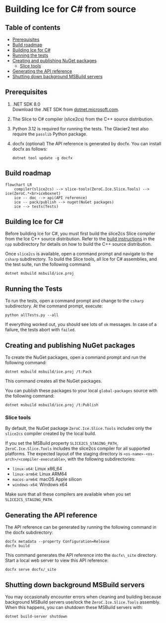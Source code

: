 # Building Ice for C# from source

## Table of contents

- [Prerequisites](#prerequisites)
- [Build roadmap](#build-roadmap)
- [Building Ice for C#](#building-ice-for-c)
- [Running the tests](#running-the-tests)
- [Creating and publishing NuGet packages](#creating-and-publishing-nuget-packages)
  - [Slice tools](#slice-tools)
- [Generating the API reference](#generating-the-api-reference)
- [Shutting down background MSBuild servers](#shutting-down-background-msbuild-servers)

## Prerequisites

1. .NET SDK 8.0 \
   Download the .NET SDK from [dotnet.microsoft.com](https://dotnet.microsoft.com/en-us/download/dotnet).

2. The Slice to C# compiler (slice2cs) from the C++ source distribution.

3. Python 3.12 is required for running the tests. The Glacier2 test also require the `passlib` Python package.

4. docfx (optional)
   The API reference is generated by docfx. You can install docfx as follows:

   ```shell
   dotnet tool update -g docfx
   ```

## Build roadmap

```mermaid
flowchart LR
    compiler(slice2cs) --> slice-tools(ZeroC.Ice.Slice.Tools) --> ice(ZeroC.*<br>iceboxnet)
    ice -- doc --> api(API reference)
    ice -- pack/publish --> nuget(NuGet packages)
    ice --> tests(Tests)
```

## Building Ice for C\#

Before building Ice for C#, you must first build the slice2cs Slice compiler from the Ice C++ source distribution.
Refer to the [build instructions](../cpp/BUILDING.md) in the `cpp` subdirectory for details on how to build the C++
source distribution.

Once `slice2cs` is available, open a command prompt and navigate to the `csharp` subdirectory.
To build the Slice tools, all Ice for C# assemblies, and the test suite, run the following command:

```shell
dotnet msbuild msbuild/ice.proj
```

## Running the Tests

To run the tests, open a command prompt and change to the `csharp` subdirectory. At the command prompt, execute:

```shell
python allTests.py --all
```

If everything worked out, you should see lots of `ok` messages. In case of a failure, the tests abort with `failed`.

## Creating and publishing NuGet packages

To create the NuGet packages, open a command prompt and run the following command:

```shell
dotnet msbuild msbuild/ice.proj /t:Pack
```

This command creates all the NuGet packages.

You can publish these packages to your local `global-packages` source with the following command:

```shell
dotnet msbuild msbuild/ice.proj /t:Publish
```

### Slice tools

By default, the NuGet package `ZeroC.Ice.Slice.Tools` includes only the `slice2cs` compiler created by the local build.

If you set the MSBuild property `SLICE2CS_STAGING_PATH`, `ZeroC.Ice.Slice.Tools` includes the slice2cs compiler for all
supported platforms. The expected layout of the staging directory is `<os-name>-<os-arch>/<compiler-executable>`, with
the following subdirectories:

- `linux-x64`: Linux x86_64
- `linux-arm64`: Linux ARM64
- `macos-arm64`: macOS Apple silicon
- `windows-x64`: Windows x64

Make sure that all these compilers are available when you set `SLICE2CS_STAGING_PATH`.

## Generating the API reference

The API reference can be generated by running the following command in the docfx subdirectory:

```shell
docfx metadata --property Configuration=Release
docfx build
```

This command generates the API reference into the `docfx\_site` directory. Start a local web server to view this API reference:

```shell
docfx serve docfx/_site
```

## Shutting down background MSBuild servers

You may occasionally encounter errors when cleaning and building because background MSBuild servers use/lock the
`ZeroC.Ice.Slice.Tools` assembly. When this happens, you can shutdown these MSBuild servers with:

```shell
dotnet build-server shutdown
```
